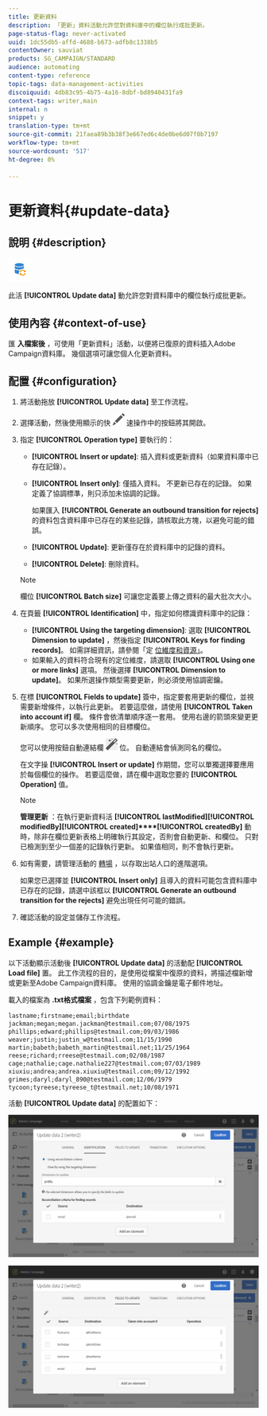```yaml
---
title: 更新資料
description: 「更新」資料活動允許您對資料庫中的欄位執行成批更新。
page-status-flag: never-activated
uuid: 1dc55db5-affd-4688-b673-adfb8c1338b5
contentOwner: sauviat
products: SG_CAMPAIGN/STANDARD
audience: automating
content-type: reference
topic-tags: data-management-activities
discoiquuid: 4db83c95-4b75-4a16-8dbf-bd8940431fa9
context-tags: writer,main
internal: n
snippet: y
translation-type: tm+mt
source-git-commit: 21faea89b3b38f3e667ed6c4de0be6d07f0b7197
workflow-type: tm+mt
source-wordcount: '517'
ht-degree: 0%

---
```



# 更新資料{#update-data}

## 說明 {#description}

![](assets/data_update.png)

此活 **[!UICONTROL Update data]** 動允許您對資料庫中的欄位執行成批更新。

## 使用內容 {#context-of-use}

匯 **入檔案後** ，可使用「更新資料」活動，以便將已復原的資料插入Adobe Campaign資料庫。 幾個選項可讓您個人化更新資料。

## 配置 {#configuration}

1. 將活動拖放 **[!UICONTROL Update data]** 至工作流程。
1. 選擇活動，然後使用顯示的快 ![](assets/edit_darkgrey-24px.png) 速操作中的按鈕將其開啟。
1. 指定 **[!UICONTROL Operation type]** 要執行的：

   * **[!UICONTROL Insert or update]**: 插入資料或更新資料（如果資料庫中已存在記錄）。
   * **[!UICONTROL Insert only]**: 僅插入資料。 不更新已存在的記錄。 如果定義了協調標準，則只添加未協調的記錄。

      如果匯入 **[!UICONTROL Generate an outbound transition for rejects]** 的資料包含資料庫中已存在的某些記錄，請核取此方塊，以避免可能的錯誤。

   * **[!UICONTROL Update]**: 更新僅存在於資料庫中的記錄的資料。
   * **[!UICONTROL Delete]**: 刪除資料。
   >[!NOTE]
   >
   >欄位 **[!UICONTROL Batch size]** 可讓您定義要上傳之資料的最大批次大小。

1. 在頁籤 **[!UICONTROL Identification]** 中，指定如何標識資料庫中的記錄：

   * **[!UICONTROL Using the targeting dimension]**: 選取 **[!UICONTROL Dimension to update]** ，然後指定 **[!UICONTROL Keys for finding records]**。 如需詳細資訊，請參閱「定 [位維度和資源」](../../automating/using/query.md#targeting-dimensions-and-resources)。
   * 如果輸入的資料符合現有的定位維度，請選取 **[!UICONTROL Using one or more links]** 選項。 然後選擇 **[!UICONTROL Dimension to update]**。
   如果所選操作類型需要更新，則必須使用協調密鑰。

1. 在標 **[!UICONTROL Fields to update]** 簽中，指定要套用更新的欄位，並視需要新增條件，以執行此更新。 若要這麼做，請使用 **[!UICONTROL Taken into account if]** 欄。 條件會依清單順序逐一套用。 使用右邊的箭頭來變更更新順序。 您可以多次使用相同的目標欄位。

   您可以使用按鈕自動連結欄 ![](assets/wkf_magic_wand-24px.png) 位。 自動連結會偵測同名的欄位。

   在文字操 **[!UICONTROL Insert or update]** 作期間，您可以單獨選擇要應用於每個欄位的操作。 若要這麼做，請在欄中選取您要的 **[!UICONTROL Operation]** 值。

   >[!NOTE]
   >
   >**管理更新** ：在執行更新資料活 **[!UICONTROL lastModified]****[!UICONTROL modifiedBy]****[!UICONTROL created]****[!UICONTROL createdBy]** 動時，除非在欄位更新表格上明確執行其設定，否則會自動更新、和欄位。 只對已檢測到至少一個差的記錄執行更新。 如果值相同，則不會執行更新。

1. 如有需要，請管理活動的 [轉場](../../automating/using/activity-properties.md) ，以存取出站人口的進階選項。

   如果您已選擇並 **[!UICONTROL Insert only]** 且導入的資料可能包含資料庫中已存在的記錄，請選中該框以 **[!UICONTROL Generate an outbound transition for the rejects]** 避免出現任何可能的錯誤。

1. 確認活動的設定並儲存工作流程。

## Example {#example}

以下活動顯示活動後 **[!UICONTROL Update data]** 的活動配 **[!UICONTROL Load file]** 置。 此工作流程的目的，是使用從檔案中復原的資料，將描述檔新增或更新至Adobe Campaign資料庫。 使用的協調金鑰是電子郵件地址。

載入的檔案為 **.txt格式檔案** ，包含下列範例資料：

```
lastname;firstname;email;birthdate
jackman;megan;megan.jackman@testmail.com;07/08/1975
phillips;edward;phillips@testmail.com;09/03/1986
weaver;justin;justin_w@testmail.com;11/15/1990
martin;babeth;babeth_martin@testmail.net;11/25/1964
reese;richard;rreese@testmail.com;02/08/1987
cage;nathalie;cage.nathalie227@testmail.com;07/03/1989
xiuxiu;andrea;andrea.xiuxiu@testmail.com;09/12/1992
grimes;daryl;daryl_890@testmail.com;12/06/1979
tycoon;tyreese;tyreese_t@testmail.net;10/08/1971
```

活動 **[!UICONTROL Update data]** 的配置如下：

![](assets/deduplication_example2_writer1.png)

![](assets/deduplication_example2_writer2.png)

